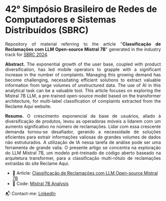 <p align="center">
  <h1> 42° Simpósio Brasileiro de Redes de Computadores e Sistemas Distribuídos (SBRC) </h1>
</p>

<p align="justify">
Repository of material referring to the article "<b>Classificação de Reclamações com LLM Open-source Mistral 7B</b>" generated in the industry track for <a href="https://sbrc.sbc.org.br/2024/">SBRC 2024</a>.

<p align="justify">
<b>Abstract.</b> The exponential growth of the user base, coupled with product diversification, has led mobile operators to grapple with a significant increase in the number of complaints. Managing this growing demand has become challenging, necessitating efficient solutions to extract valuable information from large volumes of unstructured data. The use of AI in this analytical task can be a valuable tool. This article focuses on exploring the Mistral 7B LLM, a pre-trained open-source model based on the transformer architecture, for multi-label classification of complaints extracted from the Reclame Aqui website.
  
<p align="justify">
<b>Resumo.</b> O crescimento exponencial da base de usuários, aliado à diversificação de produtos, levou as operadoras móveis a lidarem com um aumento significativo no número de reclamações. Lidar com essa crescente demanda tornou-se desafiador, gerando a necessidade de soluções eficientes para extrair informações valiosas de grandes volumes de dados não estruturados. A utilização de IA nessa tarefa de análise pode ser uma ferramenta de grande valia. O presente artigo se concentra na exploração do LLM Mistral 7B, um modelo pré-treinado de código aberto baseado na arquitetura transformer, para a classificação multi-rótulo de reclamações extraídas do site Reclame Aqui.

* 📄 Article: [Classificação de Reclamações com LLM Open-source Mistral 7B](https://github.com/rdemarqui/sbrc_2024/blob/main/Mistral%207B%20PT-BR%20v2.1.pdf)
* 📜 Code: [Mistral 7B Analysis](https://github.com/rdemarqui/sbrc_2024/blob/main/Mistral_analysis.ipynb)

📬 Contact-me: [LinkedIn](https://www.linkedin.com/in/rildo-demarqui/)
